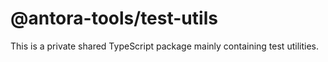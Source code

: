 # @antora-tools/test-utils

This is a private shared TypeScript package mainly containing test utilities.
